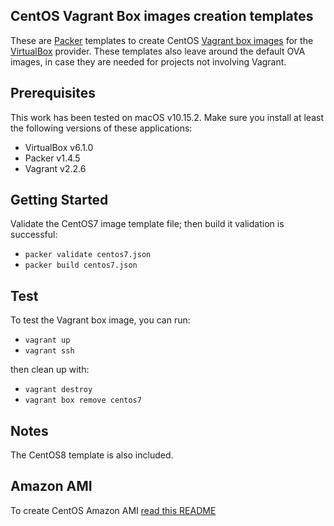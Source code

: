 ## CentOS Vagrant Box images creation templates

These are [Packer](http://www.packer.io/) templates to create CentOS [Vagrant box images](https://www.vagrantup.com/docs/boxes.html) for the [VirtualBox](https://www.virtualbox.org/) provider. These templates also leave around the default OVA images, in case they are needed for projects not involving Vagrant. 

## Prerequisites
This work has been tested on macOS v10.15.2. Make sure you install at least the following versions of these applications:
  * VirtualBox v6.1.0
  * Packer v1.4.5
  * Vagrant v2.2.6

## Getting Started
Validate the CentOS7 image template file; then build it validation is successful:
  * `packer validate centos7.json`
  * `packer build centos7.json`

## Test
To test the Vagrant box image, you can run:
  * `vagrant up`
  * `vagrant ssh`

then clean up with:
  * `vagrant destroy`
  * `vagrant box remove centos7`

## Notes
The CentOS8 template is also included. 

## Amazon AMI
To create CentOS Amazon AMI [read this README](https://github.com/lencap/osimages/blob/master/centos/AMI.md)

